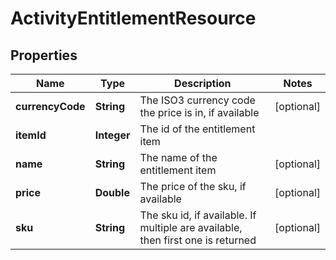 
# ActivityEntitlementResource

## Properties
Name | Type | Description | Notes
------------ | ------------- | ------------- | -------------
**currencyCode** | **String** | The ISO3 currency code the price is in, if available |  [optional]
**itemId** | **Integer** | The id of the entitlement item | 
**name** | **String** | The name of the entitlement item |  [optional]
**price** | **Double** | The price of the sku, if available |  [optional]
**sku** | **String** | The sku id, if available. If multiple are available, then first one is returned |  [optional]



